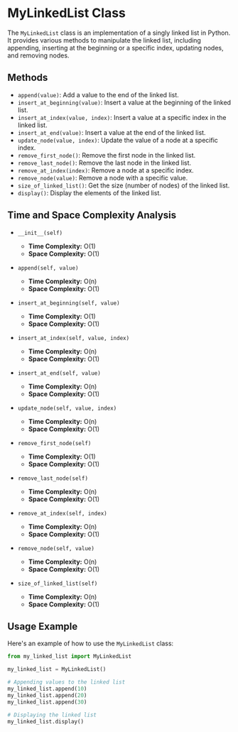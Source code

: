 # MyLinkedList Class

The `MyLinkedList` class is an implementation of a singly linked list in Python. It provides various methods to manipulate the linked list, including appending, inserting at the beginning or a specific index, updating nodes, and removing nodes.

## Methods

- `append(value)`: Add a value to the end of the linked list.
- `insert_at_beginning(value)`: Insert a value at the beginning of the linked list.
- `insert_at_index(value, index)`: Insert a value at a specific index in the linked list.
- `insert_at_end(value)`: Insert a value at the end of the linked list.
- `update_node(value, index)`: Update the value of a node at a specific index.
- `remove_first_node()`: Remove the first node in the linked list.
- `remove_last_node()`: Remove the last node in the linked list.
- `remove_at_index(index)`: Remove a node at a specific index.
- `remove_node(value)`: Remove a node with a specific value.
- `size_of_linked_list()`: Get the size (number of nodes) of the linked list.
- `display()`: Display the elements of the linked list.

## Time and Space Complexity Analysis

- `__init__(self)`
  - **Time Complexity:** O(1)
  - **Space Complexity:** O(1)

- `append(self, value)`
  - **Time Complexity:** O(n)
  - **Space Complexity:** O(1)

- `insert_at_beginning(self, value)`
  - **Time Complexity:** O(1)
  - **Space Complexity:** O(1)

- `insert_at_index(self, value, index)`
  - **Time Complexity:** O(n)
  - **Space Complexity:** O(1)

- `insert_at_end(self, value)`
  - **Time Complexity:** O(n)
  - **Space Complexity:** O(1)

- `update_node(self, value, index)`
  - **Time Complexity:** O(n)
  - **Space Complexity:** O(1)

- `remove_first_node(self)`
  - **Time Complexity:** O(1)
  - **Space Complexity:** O(1)

- `remove_last_node(self)`
  - **Time Complexity:** O(n)
  - **Space Complexity:** O(1)

- `remove_at_index(self, index)`
  - **Time Complexity:** O(n)
  - **Space Complexity:** O(1)

- `remove_node(self, value)`
  - **Time Complexity:** O(n)
  - **Space Complexity:** O(1)

- `size_of_linked_list(self)`
  - **Time Complexity:** O(n)
  - **Space Complexity:** O(1)

## Usage Example

Here's an example of how to use the `MyLinkedList` class:

```python
from my_linked_list import MyLinkedList

my_linked_list = MyLinkedList()

# Appending values to the linked list
my_linked_list.append(10)
my_linked_list.append(20)
my_linked_list.append(30)

# Displaying the linked list
my_linked_list.display()
